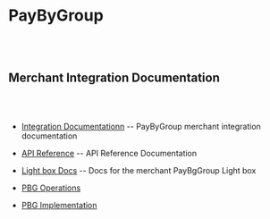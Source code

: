 
# PayByGroup

<br><br>

## Merchant Integration Documentation

<br><br>

- [Integration Documentationn](/merchant_gui_elements)  --  PayByGroup merchant integration documentation

- [API Reference](/pbgapis)  --  API Reference Documentation

- [Light box Docs](/merchant_gui_elements) -- Docs for the merchant PayBgGroup Light box

- [PBG Operations](/pbg_operations)

- [PBG Implementation](/pbg_implementation)
